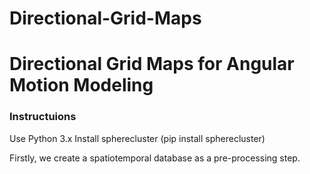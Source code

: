 # Directional-Grid-Maps

# Directional Grid Maps for Angular Motion Modeling


### Instructuions
Use Python 3.x
Install spherecluster (pip install spherecluster)

Firstly, we create a spatiotemporal database as a pre-processing step.
